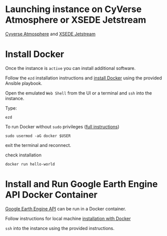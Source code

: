 # Launching instance on CyVerse Atmosphere or XSEDE Jetstream

[Cyverse Atmosphere](http://www.cyverse.org/atmosphere) and [XSEDE Jetstream](https://www.jetstream-cloud.org/)

# Install Docker

Once the instance is `active` you can install additional software.

Follow the `ezd` installation instructions and [install Docker](https://cyverse-ez-quickstart.readthedocs-hosted.com/en/latest/#ez-install-docker)  using the provided Ansible playbook.

Open the emulated `Web Shell` from the UI or a terminal and `ssh` into the instance.

Type:

```
ezd
```

To run Docker without `sudo` privileges ([full instructions](https://cyverse-ez-quickstart.readthedocs-hosted.com/en/latest/docker.html))

```
sudo usermod -aG docker $USER
```

exit the terminal and reconnect.

check installation

```
docker run hello-world
```

# Install and Run Google Earth Engine API Docker Container

[Google Earth Engine API](https://github.com/google/earthengine-api) can be run in a Docker container.

Follow instructions for local machine [installation with Docker](https://developers.google.com/earth-engine/python_install-datalab-local)

`ssh` into the instance using the provided instructions. 
